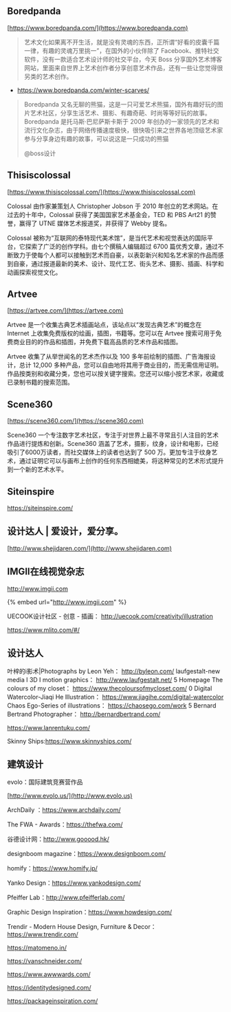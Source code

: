 ## Boredpanda

[https://www.boredpanda.com/](https://www.boredpanda.com)

> 艺术文化如果离不开生活，就是没有灵魂的东西，正所谓“好看的皮囊千篇一律，有趣的灵魂万里挑一”，在国外的小伙伴除了 Facebook、推特社交软件，没有一款适合艺术设计师的社交平台，今天 Boss 分享国外艺术博客网站，里面来自世界上艺术创作者分享创意艺术作品，还有一些让您觉得很另类的艺术创作。

- https://www.boredpanda.com/winter-scarves/

>
> Boredpanda 又名无聊的熊猫，这是一只可爱艺术熊猫，国外有趣好玩的图片艺术社区，分享生活艺术、摄影、有趣奇葩、时尚等等好玩的故事。Boredpanda 是托马斯·巴尼萨斯卡斯于 2009 年创办的一家领先的艺术和流行文化杂志，由于网络传播速度极快，很快吸引来之世界各地顶级艺术家参与分享身边有趣的故事，可以说这是一只成功的熊猫
>
> @boss设计

## Thisiscolossal

[https://www.thisiscolossal.com/](https://www.thisiscolossal.com)

Colossal 由作家兼策划人 Christopher Jobson 于 2010 年创立的艺术网站。在过去的十年中，Colossal 获得了美国国家艺术基金会，TED 和 PBS Art21 的赞誉，赢得了 UTNE 媒体艺术报道奖，并获得了 Webby 提名。

Colossal 被称为“互联网的泰特现代美术馆”，是当代艺术和视觉表达的国际平台，它探索了广泛的创作学科。由七个撰稿人编辑超过 6700 篇优秀文章，通过不断致力于使每个人都可以接触到艺术而自豪，以表彰新兴和知名艺术家的作品而感到自豪，通过报道最新的美术、设计、现代工艺、街头艺术、摄影、插画、科学和动画探索视觉文化。

## Artvee

[https://artvee.com/](https://artvee.com)

Artvee 是一个收集古典艺术插画站点，该站点以“发现古典艺术”的概念在 Internet 上收集免费版权的绘画，插图，书籍等。您可以在 Artvee 搜索可用于免费商业目的的作品和插图，并免费下载高品质的艺术作品和插图。

Artvee 收集了从举世闻名的艺术杰作以及 100 多年前绘制的插图、广告海报设计，总计 12,000 多种产品，您可以自由地将其用于商业目的，而无需信用证明。作品按类别和收藏分类，您也可以按关键字搜索。您还可以缩小按艺术家，收藏或已录制书籍的搜索范围。

## Scene360 

[https://scene360.com/](https://scene360.com)

Scene360 一个专注数字艺术社区，专注于对世界上最不寻常且引人注目的艺术作品进行提炼和创新。Scene360 涵盖了艺术，摄影，纹身，设计和电影，已经吸引了6000万读者，而社交媒体上的读者也达到了 500 万。更加专注于纹身艺术，通过证明它可以与画布上创作的任何东西相媲美，将这种常见的艺术形式提升到一个新的艺术水平。

## Siteinspire

https://siteinspire.com/

## 设计达人 | 爱设计，爱分享。

[http://www.shejidaren.com/](http://www.shejidaren.com)

## IMGII在线视觉杂志

http://www.imgii.com

{% embed url="http://www.imgii.com" %}

UECOOK设计社区 - 创意 - 插画： http://uecook.com/creativity/illustration

https://www.mlito.com/#/

## 设计达人

叶梓的i影术|Photographs by Leon Yeh： http://byleon.com/
laufgestalt-new media I 3D I motion graphics： http://www.laufgestalt.net/
5
Homepage The colours of my closet： https://www.thecoloursofmycloset.com/
0
Digital Watercolor-Jiaqi He lllustration： https://www.jiagihe.com/digital-watercolor
Chaos Ego-Series of illustrations： https://chaosego.com/work
5
Bernard Bertrand Photographer： http://bernardbertrand.com/

https://www.lanrentuku.com/

Skinny Ships:https://www.skinnyships.com/

## 建筑设计

evolo：国际建筑竞赛营作品

[http://www.evolo.us/](http://www.evolo.us)

ArchDaily ：https://www.archdaily.com/

The FWA - Awards：https://thefwa.com/

谷德设计网：http://www.gooood.hk/

designboom magazine：https://www.designboom.com/

homify：https://www.homify.jp/

Yanko Design：https://www.yankodesign.com/

Pfeiffer Lab：http://www.pfeifferlab.com/

Graphic Design Inspiration：https://www.howdesign.com/

Trendir - Modern House Design, Furniture & Decor：https://www.trendir.com/

https://matomeno.in/

https://vanschneider.com/

https://www.awwwards.com/

https://identitydesigned.com/

https://packageinspiration.com/


